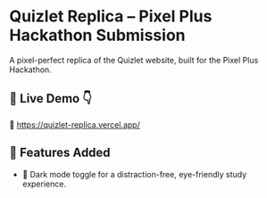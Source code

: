 # Quizlet Replica – Pixel Plus Hackathon Submission

A pixel-perfect replica of the Quizlet website, built for the Pixel Plus Hackathon.

## 🔗 Live Demo 👇  
🔴 https://quizlet-replica.vercel.app/

## 🔧 Features Added
- 🌙 Dark mode toggle for a distraction-free, eye-friendly study experience.
